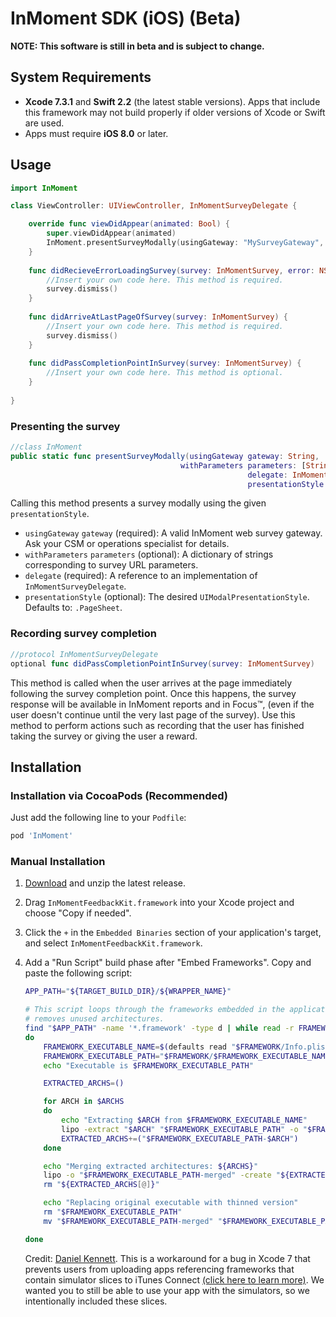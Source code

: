 # InMoment SDK (iOS) (Beta)

**NOTE: This software is still in beta and is subject to change.**

## System Requirements

- **Xcode 7.3.1** and **Swift 2.2** (the latest stable versions). Apps that include this framework may not build properly if older versions of Xcode or Swift are used.
- Apps must require **iOS 8.0** or later.

## Usage

```swift
import InMoment
```
    
```swift
class ViewController: UIViewController, InMomentSurveyDelegate {

    override func viewDidAppear(animated: Bool) {
        super.viewDidAppear(animated)
        InMoment.presentSurveyModally(usingGateway: "MySurveyGateway", delegate: self)
    }
    
    func didRecieveErrorLoadingSurvey(survey: InMomentSurvey, error: NSError) {
        //Insert your own code here. This method is required.
        survey.dismiss()
    }
  
    func didArriveAtLastPageOfSurvey(survey: InMomentSurvey) {
        //Insert your own code here. This method is required.
        survey.dismiss()
    }
    
    func didPassCompletionPointInSurvey(survey: InMomentSurvey) {
        //Insert your own code here. This method is optional.
    }
  
}
```

### Presenting the survey

```swift
//class InMoment
public static func presentSurveyModally(usingGateway gateway: String, 
                                      withParameters parameters: [String:String] = [:],
                                                     delegate: InMomentSurveyDelegate, 
                                                     presentationStyle: UIModalPresentationStyle = .PageSheet)
```

Calling this method presents a survey modally using the given ```presentationStyle```.
- ```usingGateway``` ```gateway``` (required): A valid InMoment web survey gateway. Ask your CSM or operations specialist for details.
- ```withParameters``` ```parameters``` (optional): A dictionary of strings corresponding to survey URL parameters.
- ```delegate``` (required): A reference to an implementation of ```InMomentSurveyDelegate```.
- ```presentationStyle``` (optional): The desired ```UIModalPresentationStyle```. Defaults to: ```.PageSheet```.


### Recording survey completion

```swift
//protocol InMomentSurveyDelegate
optional func didPassCompletionPointInSurvey(survey: InMomentSurvey)
```
  
This method is called when the user arrives at the page immediately following the survey completion point. Once this happens, the survey response will be available in InMoment reports and in Focus™, (even if the user doesn't continue until the very last page of the survey). Use this method to perform actions such as recording that the user has finished taking the survey or giving the user a reward.

## Installation

### Installation via CocoaPods (Recommended)

Just add the following line to your ```Podfile```:

```ruby
pod 'InMoment'
```
    
### Manual Installation

1. [Download](https://www.github.com/InMoment/inmoment-sdk/releases/latest) and unzip the latest release.
2. Drag ```InMomentFeedbackKit.framework``` into your Xcode project and choose "Copy if needed".
3. Click the ```+``` in the ```Embedded Binaries``` section of your application's target, and select ```InMomentFeedbackKit.framework```.
3. Add a "Run Script" build phase after "Embed Frameworks". Copy and paste the following script:

    ```bash
    APP_PATH="${TARGET_BUILD_DIR}/${WRAPPER_NAME}"

    # This script loops through the frameworks embedded in the application and
    # removes unused architectures.
    find "$APP_PATH" -name '*.framework' -type d | while read -r FRAMEWORK
    do
        FRAMEWORK_EXECUTABLE_NAME=$(defaults read "$FRAMEWORK/Info.plist" CFBundleExecutable)
        FRAMEWORK_EXECUTABLE_PATH="$FRAMEWORK/$FRAMEWORK_EXECUTABLE_NAME"
        echo "Executable is $FRAMEWORK_EXECUTABLE_PATH"
    
        EXTRACTED_ARCHS=()
    
        for ARCH in $ARCHS
        do
            echo "Extracting $ARCH from $FRAMEWORK_EXECUTABLE_NAME"
            lipo -extract "$ARCH" "$FRAMEWORK_EXECUTABLE_PATH" -o "$FRAMEWORK_EXECUTABLE_PATH-$ARCH"
            EXTRACTED_ARCHS+=("$FRAMEWORK_EXECUTABLE_PATH-$ARCH")
        done
    
        echo "Merging extracted architectures: ${ARCHS}"
        lipo -o "$FRAMEWORK_EXECUTABLE_PATH-merged" -create "${EXTRACTED_ARCHS[@]}"
        rm "${EXTRACTED_ARCHS[@]}"
    
        echo "Replacing original executable with thinned version"
        rm "$FRAMEWORK_EXECUTABLE_PATH"
        mv "$FRAMEWORK_EXECUTABLE_PATH-merged" "$FRAMEWORK_EXECUTABLE_PATH"
    
    done
    ```
    Credit: [Daniel Kennett](http://stackoverflow.com/users/29005/ikenndac). This is a workaround for a bug in Xcode 7 that prevents users from uploading apps referencing frameworks that contain simulator slices to iTunes Connect [(click here to learn more)](http://ikennd.ac/blog/2015/02/stripping-unwanted-architectures-from-dynamic-libraries-in-xcode/). We wanted you to still be able to use your app with the simulators, so we intentionally included these slices.

